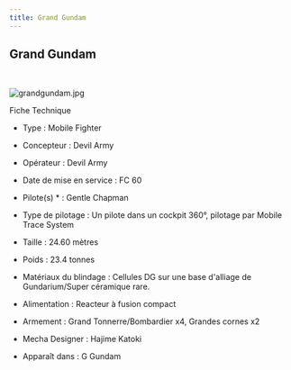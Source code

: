 ```yaml
---
title: Grand Gundam
---
```


Grand Gundam
------------

 


![grandgundam.jpg](/images/stories/saga/ggundam/images/mechas/grandgundam.jpg)


Fiche Technique   
- Type : Mobile Fighter  
- Concepteur : Devil Army  
- Opérateur : Devil Army  
- Date de mise en service : FC 60  
- Pilote(s) * : Gentle Chapman  
- Type de pilotage : Un pilote dans un cockpit 360°, pilotage par Mobile Trace System  
- Taille : 24.60 mètres  
- Poids : 23.4 tonnes  
- Matériaux du blindage : Cellules DG sur une base d'alliage de Gundarium/Super céramique rare.  
- Alimentation : Reacteur à fusion compact  
- Armement : Grand Tonnerre/Bombardier x4, Grandes cornes x2  
  
  
- Mecha Designer : Hajime Katoki  
- Apparaît dans : G Gundam

